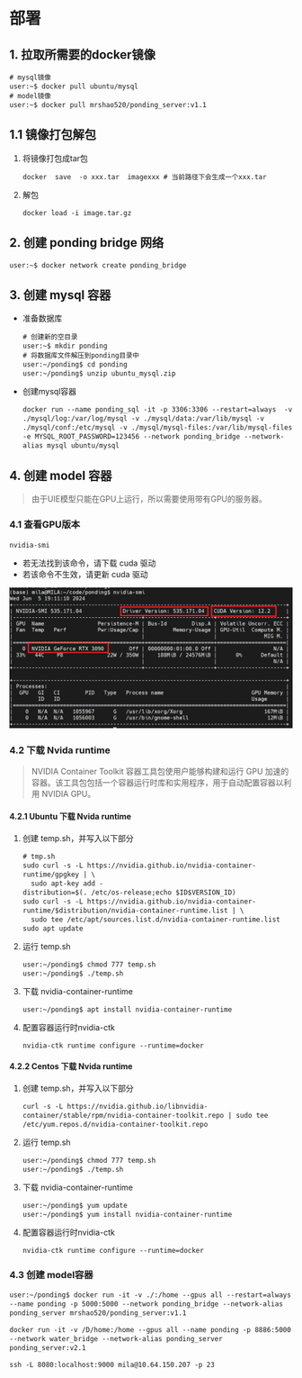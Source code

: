 # 部署



## 1. 拉取所需要的docker镜像

```
# mysql镜像
user:~$ docker pull ubuntu/mysql
# model镜像
user:~$ docker pull mrshao520/ponding_server:v1.1
```



## 1.1 镜像打包解包

1. 将镜像打包成tar包

   ```
   docker  save  -o xxx.tar  imagexxx # 当前路径下会生成一个xxx.tar
   ```

2. 解包

   ```
   docker load -i image.tar.gz
   ```

   





## 2. 创建 ponding bridge 网络

```
user:~$ docker network create ponding_bridge
```



## 3. 创建 mysql 容器

* 准备数据库

  ```
  # 创建新的空目录
  user:~$ mkdir ponding
  # 将数据库文件解压到ponding目录中
  user:~/ponding$ cd ponding
  user:~/ponding$ unzip ubuntu_mysql.zip
  ```

* 创建mysql容器

  ```
  docker run --name ponding_sql -it -p 3306:3306 --restart=always  -v ./mysql/log:/var/log/mysql -v ./mysql/data:/var/lib/mysql -v ./mysql/conf:/etc/mysql -v ./mysql/mysql-files:/var/lib/mysql-files  -e MYSQL_ROOT_PASSWORD=123456 --network ponding_bridge --network-alias mysql ubuntu/mysql 
  ```

  

## 4. 创建 model 容器

> 由于UIE模型只能在GPU上运行，所以需要使用带有GPU的服务器。



### 4.1 查看GPU版本

```
nvidia-smi
```

* 若无法找到该命令，请下载 cuda 驱动
* 若该命令不生效，请更新 cuda 驱动

![image-20240605191208689](assets/%E9%83%A8%E7%BD%B2/image-20240605191208689.png)





### 4.2 下载 Nvida runtime

>  NVIDIA Container Toolkit 容器工具包使用户能够构建和运行 GPU 加速的容器。该工具包包括一个容器运行时库和实用程序，用于自动配置容器以利用 NVIDIA GPU。



#### 4.2.1 Ubuntu 下载 Nvida runtime

1. 创建 temp.sh，并写入以下部分

   ```
   # tmp.sh
   sudo curl -s -L https://nvidia.github.io/nvidia-container-runtime/gpgkey | \
     sudo apt-key add -
   distribution=$(. /etc/os-release;echo $ID$VERSION_ID)
   sudo curl -s -L https://nvidia.github.io/nvidia-container-runtime/$distribution/nvidia-container-runtime.list | \
     sudo tee /etc/apt/sources.list.d/nvidia-container-runtime.list
   sudo apt update
   ```

2. 运行 temp.sh

   ```
   user:~/ponding$ chmod 777 temp.sh
   user:~/ponding$ ./temp.sh
   ```

3. 下载 nvidia-container-runtime

   ```
   user:~/ponding$ apt install nvidia-container-runtime
   ```

4. 配置容器运行时nvidia-ctk

   ```
   nvidia-ctk runtime configure --runtime=docker
   ```



#### 4.2.2 Centos 下载 Nvida runtime

1. 创建 temp.sh，并写入以下部分

   ```
   curl -s -L https://nvidia.github.io/libnvidia-container/stable/rpm/nvidia-container-toolkit.repo | sudo tee /etc/yum.repos.d/nvidia-container-toolkit.repo
   ```

2. 运行 temp.sh

   ```
   user:~/ponding$ chmod 777 temp.sh
   user:~/ponding$ ./temp.sh
   ```

3. 下载 nvidia-container-runtime

   ```
   user:~/ponding$ yum update
   user:~/ponding$ yum install nvidia-container-runtime
   ```

4. 配置容器运行时nvidia-ctk

   ```
   nvidia-ctk runtime configure --runtime=docker
   ```



### 4.3 创建 model容器

```
user:~/ponding$ docker run -it -v ./:/home --gpus all --restart=always  --name ponding -p 5000:5000 --network ponding_bridge --network-alias ponding_server mrshao520/ponding_server:v1.1
```



```
docker run -it -v /D/home:/home --gpus all --name ponding -p 8886:5000 --network water_bridge --network-alias ponding_server ponding_server:v2.1
```



```
ssh -L 8080:localhost:9000 mila@10.64.150.207 -p 23
```








































